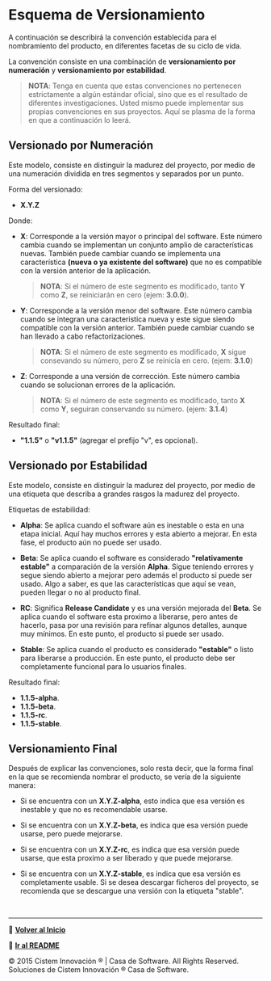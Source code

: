 # **Esquema de Versionamiento**

A continuación se describirá la convención establecida para el nombramiento del producto, en diferentes facetas de su ciclo de vida.

La convención consiste en una combinación de **versionamiento por numeración** y **versionamiento por estabilidad**.

> **NOTA**: Tenga en cuenta que estas convenciones no pertenecen estrictamente a algún estándar oficial, sino que es el resultado de diferentes investigaciones. Usted mismo puede implementar sus propias convenciones en sus proyectos. Aquí se plasma de la forma en que a continuación lo leerá.

## **Versionado por Numeración**

Este modelo, consiste en distinguir la madurez del proyecto, por medio de una numeración dividida en tres segmentos y separados por un punto.

Forma del versionado:

- **X.Y.Z** 

Donde:

- **X**: Corresponde a la versión mayor o principal del software. Este número cambia cuando se implementan un conjunto amplio de características nuevas. También puede cambiar cuando se implementa una característica **(nueva o ya existente del software)** que no es compatible con la versión anterior de la aplicación.

    > **NOTA**: Si el número de este segmento es modificado, tanto **Y** como **Z**, se reiniciarán en cero (ejem: **3.0.0**).

- **Y**: Corresponde a la versión menor del software. Este número cambia cuando se integran una caracteristica nueva y este sigue siendo compatible con la versión anterior. También puede cambiar cuando se han llevado a cabo refactorizaciones.

    > **NOTA**: Si el número de este segmento es modificado, **X** sigue consevando su número, pero **Z** se reinicía en cero. (ejem: **3.1.0**)

- **Z**: Corresponde a una versión de corrección. Este número cambia cuando se solucionan errores de la aplicación.

    > **NOTA**: Si el número de este segmento es modificado, tanto **X** como **Y**, seguiran conservando su número. (ejem: **3.1.4**)

Resultado final:

- **"1.1.5"** o **"v1.1.5"** (agregar el prefijo "v", es opcional).

## **Versionado por Estabilidad**

Este modelo, consiste en distinguir la madurez del proyecto, por medio de una etiqueta que describa a grandes rasgos la madurez del proyecto.

Etiquetas de estabilidad:

- **Alpha**: Se aplica cuando el software aún es inestable o esta en una etapa inicial. Aquí hay muchos errores y esta abierto a mejorar. En esta fase, el producto aún no puede ser usado.

- **Beta**: Se aplica cuando el software es considerado **"relativamente estable"** a comparación de la versión **Alpha**. Sigue teniendo errores y segue siendo abierto a mejorar pero además el producto si puede ser usado. Algo a saber, es que las características que aquí se vean, pueden llegar o no al producto final.

- **RC**: Significa **Release Candidate** y es una versión mejorada del **Beta**. Se aplica cuando el software esta proximo a liberarse, pero antes de hacerlo, pasa por una revisión para refinar algunos detalles, aunque muy mínimos. En este punto, el producto si puede ser usado.

- **Stable**: Se aplica cuando el producto es considerado **"estable"** o listo para liberarse a producción. En este punto, el producto debe ser completamente funcional para lo usuarios finales.

Resultado final:

- **1.1.5-alpha**.
- **1.1.5-beta**.
- **1.1.5-rc**.
- **1.1.5-stable**.

## **Versionamiento Final**

Después de explicar las convenciones, solo resta decir, que la forma final en la que se recomienda nombrar el producto, se vería de la siguiente manera:

- Si se encuentra con un **X.Y.Z-alpha**, esto indica que esa versión es inestable y que no es recomendable usarse.

- Si se encuentra con un **X.Y.Z-beta**, es indica que esa versión puede usarse, pero puede mejorarse.

- Si se encuentra con un **X.Y.Z-rc**, es indica que esa versión puede usarse, que esta proximo a ser liberado y que puede mejorarse.

- Si se encuentra con un **X.Y.Z-stable**, es indica que esa versión es completamente usable. Si se desea descargar ficheros del proyecto, se recomienda que se descargue una versión con la etiqueta "stable".

<br>

--- 
📌 **[Volver al Inicio](https://github.com/SamuelCM123/task_app.git)**

📌 **[Ir al README](./README.md)**

© 2015 Cistem Innovación ® | Casa de Software. All Rights Reserved. Soluciones de Cistem Innovación ® Casa de Software.